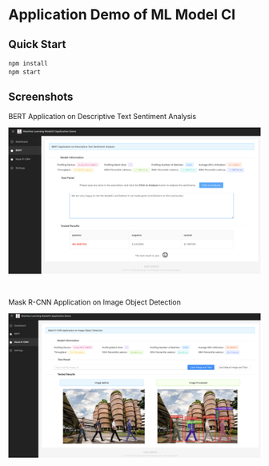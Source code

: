 # Application Demo of ML Model CI

## Quick Start

```bash
npm install
npm start
```

## Screenshots

BERT Application on Descriptive Text Sentiment Analysis


![](./screenshots/bert.png)

<br/>

Mask R-CNN Application on Image Object Detection

![](./screenshots/mrcnn.png)
